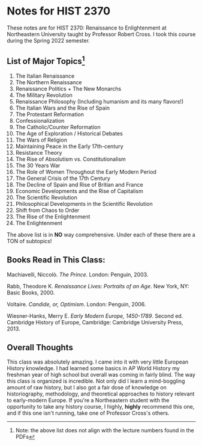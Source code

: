 # Notes for HIST 2370

These notes are for HIST 2370: Renaissance to Enlightenment at Northeastern University taught by Professor Robert Cross. I took this course during the Spring 2022 semester. 

## List of Major Topics[^1]

1. The Italian Renaissance
2. The Northern Renaissance
3. Renaissance Politics + The New Monarchs
4. The Military Revolution
5. Renaissance Philosophy (Including humanism and its many flavors!)
6. The Italian Wars and the Rise of Spain
7. The Protestant Reformation
8. Confessionalization 
9. The Catholic/Counter Reformation
10. The Age of Exploration / Historical Debates
11. The Wars of Religion
12. Maintaining Peace in the Early 17th-century
13. Resistance Theory
14. The Rise of Absolutism vs. Constitutionalism
15. The 30 Years War
16. The Role of Women Throughout the Early Modern Period
16. The General Crisis of the 17th Century
17. The Decline of Spain and Rise of Britian and France
18. Economic Developments and the Rise of Capitalism
19. The Scientific Revolution
20. Philosophical Developments in the Scientific Revolution
21. Shift from Chaos to Order
22. The Rise of the Enlightenment
23. The Enlightenment

The above list is in **NO** way comprehensive. Under each of these there are a TON of subtopics!

## Books Read in This Class:
Machiavelli, Niccolò. *The Prince*. London: Penguin, 2003.

Rabb, Theodore K. *Renaissance Lives: Portraits of an Age*. New York, NY: Basic Books, 2000. 

Voltaire. *Candide, or, Optimism*. London: Penguin, 2006. 

Wiesner-Hanks, Merry E. *Early Modern Europe, 1450-1789*. Second ed. Cambridge History of Europe, Cambridge: Cambridge University Press, 2013.

## Overall Thoughts
This class was absolutely amazing. I came into it with very little European History knowledge. I had learned some basics in AP World History my freshman year of high school but overall was coming in fairly blind. The way this class is organized is incredible. Not only did I learn a mind-boggling amount of raw history, but I also got a fair dose of knowledge on historiography, methodology, and theoretical approaches to history relevant to early-modern Europe. If you're a Northeastern student with the opportunity to take any history course, I highly, **highly** recommend this one, and if this one isn't running, take one of Professor Cross's others. 

[^1]: Note: the above list does not align with the lecture numbers found in the PDFs